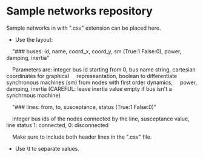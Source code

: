 # Sample networks repository

Sample networks in with ".csv" extension can be placed here. 

* Use the layout:

&nbsp;&nbsp;&nbsp; "### buses: id, name, coord_x, coord_y, sm (True:1 False:0), power, damping, inertia"

&nbsp;&nbsp;&nbsp; Parameters are: integer bus id starting from 0, bus name string, cartesian coordinates for graphical 
&nbsp;&nbsp;&nbsp; represeantation, boolean to differentiate synchronous machines (sm) from nodes with first order dynamics, 
&nbsp;&nbsp;&nbsp; power, damping, inertia (CAREFUL: leave inertia value empty if bus isn't a synchrnous machine)

&nbsp;&nbsp;&nbsp; "### lines: from, to, susceptance, status (True:1 False:0)"

&nbsp;&nbsp;&nbsp; integer bus ids of the nodes connected by the line, susceptance value, line status 1: connected, 0: disconnected

&nbsp;&nbsp;&nbsp; Make sure to include both header lines in the ".csv" file.

* Use \t to separate values.





 
